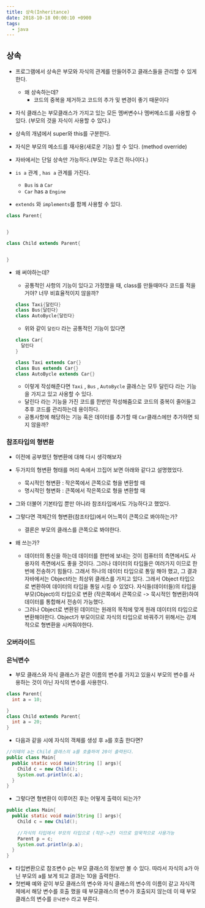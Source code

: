 ```yaml
---
title: 상속(Inheritance)
date: 2018-10-18 00:00:10 +0900
tags:
  - java
---
```

## 상속
- 프로그램에서 상속은 부모와 자식의 관계를 만들어주고 클래스들을 관리할 수 있게 한다.
  - 왜 상속하는데?
    - 코드의 중복을 제거하고 코드의 추가 및 변경이 좋기 때문이다

- 자식 클래스는 부모클래스가 가지고 있는 모든 멤버변수나 멤버메소드를 사용할 수 있다. (부모의 것을 자식이 사용할 수 있다.)
- 상속의 개념에서 super와 this를 구분한다.
- 자식은 부모의 메소드를 재사용(새로운 기능) 할 수 있다. (method override)
- 자바에서는 단일 상속만 가능하다.(부모는 무조건 하나이다.)
- `is a` 관계 , `has a` 관계를 가진다.
  - `Bus` is a `Car`
  - `Car` has a `Engine`

- `extends` 와 `implements`를 함께 사용할 수 있다.


```java
class Parent{


}

class Child extends Parent{


}
```

- 왜 써야하는데?
  - 공통적인 사항의 기능이 있다고 가정했을 때, class를 만들때마다 코드를 적을거야? 너무 비효율적이지 않을까?

  ```java
  class Taxi{달린다}
  class Bus{달린다}
  class AutoBycle{달린다}
  ```
  
  - 위와 같이 `달린다` 라는 공통적인 기능이 있다면 

  ```java
  class Car{
    달린다
  }

  class Taxi extends Car{}
  class Bus extends Car{}
  class AutoBycle extends Car{}
  ```

  - 이렇게 작성해준다면 `Taxi` , `Bus` , `AutoBycle` 클래스는 모두 달린다 라는 기능을 가지고 있고 사용할 수 있다.
  - 달린다 라는 기능을 가진 코드를 한번만 작성해줌으로 코드의 중복이 줄어들고 추후 코드를 관리하는데 용이하다.
  - 공통사항에 해당하는 기능 혹은 데이터를 추가할 때 `Car`클래스에만 추가하면 되지 않을까?

### 참조타입의 형변환
- 이전에 공부했던 형변환에 대해 다시 생각해보자
- 두가지의 형변환 형태를 머리 속에서 끄집어 보면 아래와 같다고 설명했었다.
  - 묵시적인 형변환 : 작은쪽에서 큰쪽으로 형을 변환할 때
  - 명시적인 형변화 : 큰쪽에서 작은쪽으로 형을 변환할 때

- 그와 더불어 기본타입 뿐만 아니라 참조타입에서도 가능하다고 했었다.
- 그렇다면 객체간의 형변환(참조타입)에서 어느쪽이 큰쪽으로 봐야하는가?
  - 결론은 부모의 클래스를 큰쪽으로 봐야한다.


- 왜 쓰는가?
  - 데이터의 통신을 하는데 데이터를 한번에 보내는 것이 컴퓨터의 측면에서도 사용자의 측면에서도 좋을 것이다. 그러나 데이터의 타입들은 여러가지 이므로 한번에 전송하기 힘들다. 그래서 하나의 데이터 타입으로 통일 해야 했고, 그 결과 자바에서는 Object라는 최상위 클래스를 가지고 있다. 그래서 Object 타입으로 변환하여 데이터의 타입을 통일 시킬 수 있었다. 자식들(데이터들)의 타입을 부모(Object)의 타입으로 변환 (작은쪽에서 큰쪽으로 -> 묵시적인 형변환)하여 데이터를 통합해서 전송이 가능했다.
  - 그러나 Object로 변환된 데이터는 원래의 목적에 맞게 원래 데이터의 타입으로 변환해야한다. Object가 부모이므로 자식의 타입으로 바꿔주기 위해서는 강제적으로 형변환을 시켜줘야한다.


### 오버라이드

### 은닉변수
- 부모 클래스와 자식 클래스가 같은 이름의 변수를 가지고 있을시 부모의 변수를 사용하는 것이 아닌 자식의 변수를 사용한다.

```java
class Parent{
  int a = 10;

}
class Child extends Parent{
  int a = 20;
}
```

- 다음과 같을 시에 자식의 객체를 생성 후 `a`를 호출 한다면?

```java
//이때의 a는 Child 클래스의 a를 호출하여 20이 출력된다.
public class Main{
  public static void main(String [] args){
    Child c = new Child();
    System.out.println(c.a);
  }
}
```

- 그렇다면 형변환이 이루어진 후는 어떻게 출력이 되는가?

```java
public class Main{
  public static void main(String [] args){
    Child c = new Child();
    
    //자식의 타입에서 부모의 타입으로 (작은->큰) 이므로 암묵적으로 사용가능
    Parent p = c;
    System.out.println(p.a);
  }
}
```

- 타입변환으로 참조변수 p는 부모 클래스의 정보만 볼 수 있다. 따라서 자식의 a가 아닌 부모의 a를 보게 되고 결과는 10을 출력한다.
- 첫번째 예와 같이 부모 클래스의 변수와 자식 클래스의 변수의 이름이 같고 자식객체에서 해당 변수를 호출 했을 때 부모클래스의 변수가 호출되지 않는데 이 때 부모클래스의 변수를 `은닉변수` 라고 부른다.